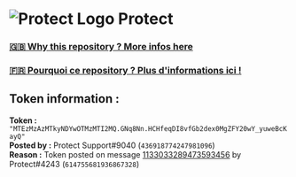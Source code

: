 # ![Protect Logo](https://i.imgur.com/5ovpCPg.png) Protect

### [🇬🇧 Why this repository ? More infos here](https://github.com/protect-github-bot/token-reset/blob/main/README.md)

### [🇫🇷 Pourquoi ce repository ? Plus d'informations ici !](https://github.com/protect-github-bot/token-reset/blob/main/FR_README.md)

## Token information :
**Token :** `"MTEzMzAzMTkyNDYwOTMzMTI2MQ.GNq8Nn.HCHfeqDI8vfGb2dex0MgZFY20wY_yuweBcKayQ"`\
**Posted by :** Protect Support#9040 (`436918774247981096`)\
**Reason :** Token posted on message [1133033289473593456](https://discord.com/channels/835179952500113459/881108454226399292/1133033289473593456) by Protect#4243 (`614755681936867328`)